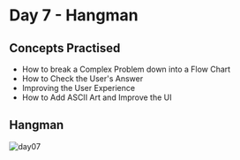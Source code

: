 # Day 7 - Hangman
## Concepts Practised
- How to break a Complex Problem down into a Flow Chart
- How to Check the User's Answer
- Improving the User Experience
- How to Add ASCII Art and Improve the UI
## Hangman
![day07](https://user-images.githubusercontent.com/79554351/188316405-813cb003-3e2a-4322-8400-d701ae0f043f.gif)
